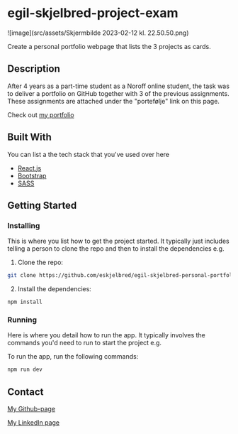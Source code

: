 # egil-skjelbred-project-exam

![image](src/assets/Skjermbilde 2023-02-12 kl. 22.50.50.png)

Create a personal portfolio webpage that lists the 3 projects as cards.

## Description

After 4 years as a part-time student as a Noroff online student, the task was to deliver a portfolio on GitHub together with 3 of the previous assignments. These assignments are attached under the "portefølje" link on this page.

Check out [my portfolio](https://eskjelbred-portfolio.herokuapp.com/)

## Built With

You can list a the tech stack that you've used over here

- [React.js](https://reactjs.org/)
- [Bootstrap](https://getbootstrap.com)
- [SASS](https://sass-lang.com/)

## Getting Started

### Installing

This is where you list how to get the project started. It typically just includes telling a person to clone the repo and then to install the dependencies e.g.

1. Clone the repo:

```bash
git clone https://github.com/eskjelbred/egil-skjelbred-personal-portfolio.git
```

2. Install the dependencies:

```
npm install
```

### Running

Here is where you detail how to run the app. It typically involves the commands you'd need to run to start the project e.g.

To run the app, run the following commands:

```bash
npm run dev
```

## Contact

[My Github-page](https://github.com/eskjelbred/)

[My LinkedIn page](https://www.linkedin.com/in/practiz/)
